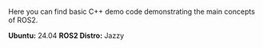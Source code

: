 Here you can find basic C++ demo code demonstrating the main concepts of ROS2.

**Ubuntu:** 24.04
**ROS2 Distro:** Jazzy
